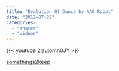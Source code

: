 ```yaml
---
title: "Evolution Of Dance by NAO Robot"
date: "2012-07-22"
categories:
  - "shares"
  - "videos"
---
```


{{< youtube 2laujomh0JY >}}

[somethings2keep](http://somethings2keep.tumblr.com/post/27689657252/evolution-of-dance-by-nao-robot-by-theamazel)
